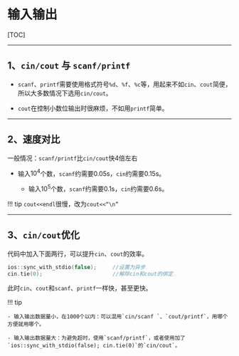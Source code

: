 <h1>
    输入输出
</h1>

[TOC]

---

## 1、`cin/cout` 与 `scanf/printf`

- `scanf`、`printf`需要使用格式符号`%d`、`%f`、`%c`等，用起来不如`cin`、`cout`简便，所以大多数情况下选用`cin/cout`。

- `cout`在控制小数位输出时很麻烦，不如用`printf`简单。

---


## 2、速度对比

一般情况：`scanf/printf`比`cin/cout`快4倍左右

- 输入$10^4$个数，`scanf`约需要0.05s，`cin`约需要0.15s。 
  
  - 输入$10^5$个数，`scanf`约需要0.1s，`cin`约需要0.6s。
    
!!! tip
     `cout<<endl`很慢，改为`cout<<“\n”`

---

## 3、`cin/cout`优化

代码中加入下面两行，可以提升`cin`、`cout`的效率。
```c++
ios::sync_with_stdio(false);     //设置为异步
cin.tie(0);                      //解除cin和cout的绑定
```

此时`cin`、`cout`和`scanf`、`printf`一样快，甚至更快。

!!! tip
    
    - 输入输出数据量小，在1000个以内：可以混用`cin/scanf `、`cout/printf`，用哪个方便就用哪个。
    
    - 输入输出数据量大：为避免超时，使用`scanf/printf`，或者使用加了`ios::sync_with_stdio(false); cin.tie(0)`的`cin/cout`。 

